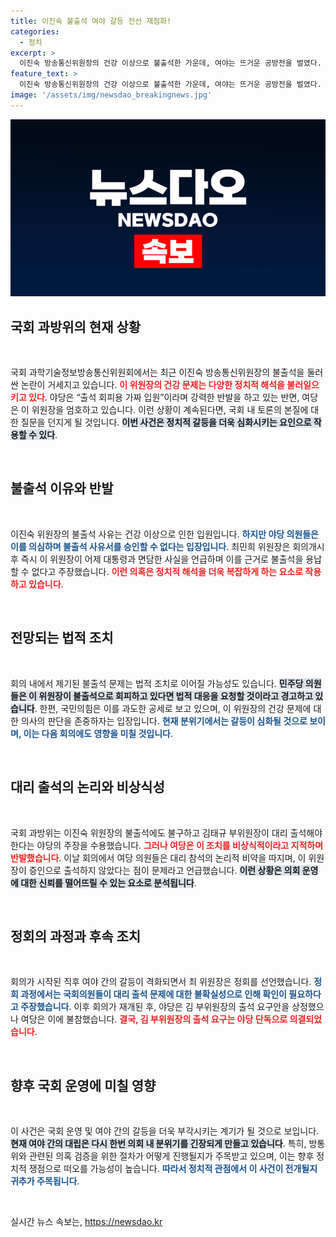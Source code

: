 ```yaml
---
title: 이진숙 불출석 여야 갈등 전선 재점화!
categories:
  - 정치
excerpt: >
  이진숙 방송통신위원장의 건강 이상으로 불출석한 가운데, 여야는 뜨거운 공방전을 벌였다. 야당은 가짜 입원 의혹을 제기하며 김태규 부위원장의 대리출석을 요구했고, 여당은 이를 비상식적이라고 반발했다. 국회 과방위의 고조된 긴장 속에서 진실은 과연 밝혀질 수 있을까?
feature_text: >
  이진숙 방송통신위원장의 건강 이상으로 불출석한 가운데, 여야는 뜨거운 공방전을 벌였다. 야당은 가짜 입원 의혹을 제기하며 김태규 부위원장의 대리출석을 요구했고, 여당은 이를 비상식적이라고 반발했다. 국회 과방위의 고조된 긴장 속에서 진실은 과연 밝혀질 수 있을까?
image: '/assets/img/newsdao_breakingnews.jpg'
---
```


<p><img src="/assets/img/newsdao_breakingnews.jpg" alt="firstkoreanews 속보" /></p>

<h2 data-ke-size="size26">국회 과방위의 현재 상황</h2>

<p data-ke-size="size16">&nbsp;</p>

<p>국회 과학기술정보방송통신위원회에서는 최근 이진숙 방송통신위원장의 불출석을 둘러싼 논란이 거세지고 있습니다. <b><span style="color: #ee2323;">이 위원장의 건강 문제는 다양한 정치적 해석을 불러일으키고 있다</span></b>. 야당은 “출석 회피용 가짜 입원”이라며 강력한 반발을 하고 있는 반면, 여당은 이 위원장을 엄호하고 있습니다. 이런 상황이 계속된다면, 국회 내 토론의 본질에 대한 질문을 던지게 될 것입니다. <b><span style="background-color: #21538527;">이번 사건은 정치적 갈등을 더욱 심화시키는 요인으로 작용할 수 있다</span></b>.</p>

<p data-ke-size="size16">&nbsp;</p>

<h2 data-ke-size="size26">불출석 이유와 반발</h2>

<p data-ke-size="size16">&nbsp;</p>

<p>이진숙 위원장의 불출석 사유는 건강 이상으로 인한 입원입니다. <b><span style="color: #1a5490;">하지만 야당 의원들은 이를 의심하며 불출석 사유서를 승인할 수 없다는 입장입니다</span></b>. 최민희 위원장은 회의개시 후 즉시 이 위원장이 어제 대통령과 면담한 사실을 언급하며 이를 근거로 불출석을 용납할 수 없다고 주장했습니다. <b><span style="color: #ee2323;">이런 의혹은 정치적 해석을 더욱 복잡하게 하는 요소로 작용하고 있습니다</span></b>.</p>

<p data-ke-size="size16">&nbsp;</p>

<h2 data-ke-size="size26">전망되는 법적 조치</h2>

<p data-ke-size="size16">&nbsp;</p>

<p>회의 내에서 제기된 불출석 문제는 법적 조치로 이어질 가능성도 있습니다. <b><span style="background-color: #21538527;">민주당 의원들은 이 위원장이 불출석으로 회피하고 있다면 법적 대응을 요청할 것이라고 경고하고 있습니다</span></b>. 한편, 국민의힘은 이를 과도한 공세로 보고 있으며, 이 위원장의 건강 문제에 대한 의사의 판단을 존중하자는 입장입니다. <b><span style="color: #1a5490;">현재 분위기에서는 갈등이 심화될 것으로 보이며, 이는 다음 회의에도 영향을 미칠 것입니다</span></b>.</p>

<p data-ke-size="size16">&nbsp;</p>

<h2 data-ke-size="size26">대리 출석의 논리와 비상식성</h2>

<p data-ke-size="size16">&nbsp;</p>

<p>국회 과방위는 이진숙 위원장의 불출석에도 불구하고 김태규 부위원장이 대리 출석해야 한다는 야당의 주장을 수용했습니다. <b><span style="color: #ee2323;">그러나 여당은 이 조치를 비상식적이라고 지적하며 반발했습니다</span></b>. 이날 회의에서 여당 의원들은 대리 참석의 논리적 비약을 따지며, 이 위원장이 증인으로 출석하지 않았다는 점이 문제라고 언급했습니다. <b><span style="background-color: #21538527;">이런 상황은 의회 운영에 대한 신뢰를 떨어뜨릴 수 있는 요소로 분석됩니다</span></b>.</p>

<p data-ke-size="size16">&nbsp;</p>

<h2 data-ke-size="size26">정회의 과정과 후속 조치</h2>

<p data-ke-size="size16">&nbsp;</p>

<p>회의가 시작된 직후 여야 간의 갈등이 격화되면서 최 위원장은 정회를 선언했습니다. <b><span style="color: #1a5490;">정회 과정에서는 국회의원들이 대리 출석 문제에 대한 불확실성으로 인해 확인이 필요하다고 주장했습니다</span></b>. 이후 회의가 재개된 후, 야당은 김 부위원장의 출석 요구안을 상정했으나 여당은 이에 불참했습니다. <b><span style="color: #ee2323;">결국, 김 부위원장의 출석 요구는 야당 단독으로 의결되었습니다</span></b>.</p>

<p data-ke-size="size16">&nbsp;</p>

<h2 data-ke-size="size26">향후 국회 운영에 미칠 영향</h2>

<p data-ke-size="size16">&nbsp;</p>

<p>이 사건은 국회 운영 및 여야 간의 갈등을 더욱 부각시키는 계기가 될 것으로 보입니다. <b><span style="background-color: #21538527;">현재 여야 간의 대립은 다시 한번 의회 내 분위기를 긴장되게 만들고 있습니다</span></b>. 특히, 방통위와 관련된 의혹 검증을 위한 절차가 어떻게 진행될지가 주목받고 있으며, 이는 향후 정치적 쟁점으로 떠오를 가능성이 높습니다. <b><span style="color: #1a5490;">따라서 정치적 관점에서 이 사건이 전개될지 귀추가 주목됩니다</span></b>.</p>

<p data-ke-size="size16">&nbsp;</p>
실시간 뉴스 속보는, <a href="https://newsdao.kr" rel="dofollow">https://newsdao.kr</a>


